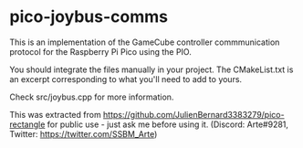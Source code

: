 # pico-joybus-comms
This is an implementation of the GameCube controller commmunication protocol for the Raspberry Pi Pico using the PIO.

You should integrate the files manually in your project. The CMakeList.txt is an excerpt corresponding to what you'll need to add to yours.

Check src/joybus.cpp for more information.

This was extracted from https://github.com/JulienBernard3383279/pico-rectangle for public use - just ask me before using it. (Discord: Arte#9281, Twitter: https://twitter.com/SSBM_Arte)

